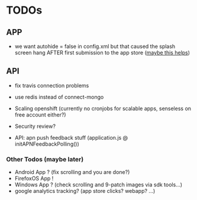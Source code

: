 # TODOs

## APP ##
* we want autohide = false in config.xml but that caused the splash screen hang AFTER first submission to the app store ([maybe this helps](http://community.phonegap.com/nitobi/topics/stops_at_default_phonegap_splash_screen_on_ios_iphone_5))

## API ##
* fix travis connection problems
* use redis instead of connect-mongo

* Scaling openshift (currently no cronjobs for scalable apps, senseless on free account either?)
* Security review?
* API: apn push feedback stuff (application.js @ initAPNFeedbackPolling())

### Other Todos (maybe later) ##
* Android App ? (fix scrolling and you are done?)
* FirefoxOS App !
* Windows App ? (check scrolling and 9-patch images via sdk tools...)
* google analytics tracking? (app store clicks? webapp? ...)
